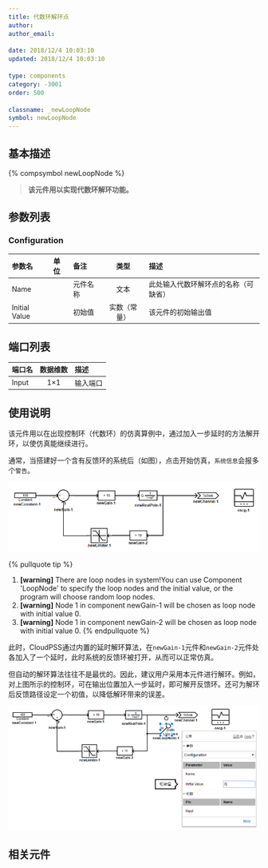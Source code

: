 ```yaml
---
title: 代数环解环点
author: 
author_email:

date: 2018/12/4 10:03:10
updated: 2018/12/4 10:03:10

type: components
category: -3001
order: 500

classname: _newLoopNode
symbol: newLoopNode
---
```

## 基本描述
{% compsymbol newLoopNode %}

> **该元件用以实现代数环解环功能。**

## 参数列表
### Configuration
| 参数名 | 单位 | 备注 | 类型 | 描述 |
| :--- | :--- | :--- | :--: | :--- |
| Name |  | 元件名称 | 文本 | 此处输入代数环解环点的名称（可缺省） |
| Initial Value |  | 初始值 | 实数（常量） | 该元件的初始输出值 |


## 端口列表

| 端口名 | 数据维数 | 描述 |
| :--- | :--:  | :--- |
| Input | 1×1 |输入端口 |

## 使用说明

该元件用以在出现控制环（代数环）的仿真算例中，通过加入一步延时的方法解开环，以使仿真能继续进行。 

通常，当搭建好一个含有反馈环的系统后（如图），点击开始仿真，`系统信息`会报多个`警告`。

![带环系统](newLoopNode/loop.png)

{% pullquote tip %}
1. **[warning]** There are loop nodes in system!You can use Component 'LoopNode' to specify the loop nodes and the initial value, or the program will choose random loop nodes.
2. **[warning]** Node 1 in component newGain-1 will be chosen as loop node with initial value 0.
3. **[warning]** Node 1 in component newGain-2 will be chosen as loop node with initial value 0.
{% endpullquote %}

此时，CloudPSS通过内置的延时解环算法，在`newGain-1`元件和`newGain-2`元件处各加入了一个延时，此时系统的反馈环被打开，从而可以正常仿真。

但自动的解环算法往往不是最优的。因此，建议用户采用本元件进行解环。例如，对上图所示的控制环，可在输出位置加入一步延时，即可解开反馈环。还可为解环后反馈路径设定一个初值，以降低解环带来的误差。

![带环系统](newLoopNode/breakloop.png)


## 相关元件


